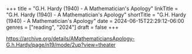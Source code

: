 +++
title = "G.H. Hardy (1940) - A Mathematician's Apology"
linkTitle = "G.H. Hardy (1940) - A Mathematician's Apology"
shortTitle = "G.H. Hardy (1940) - A Mathematician's Apology"
date = 2024-06-15T22:29:12-06:00
genres = ["reading", "2024"]
draft = false
+++

https://archive.org/details/AMathematiciansApology-G.h.Hardy/page/n19/mode/2up?view=theater
